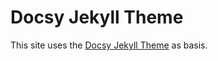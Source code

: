 # Docsy Jekyll Theme

This site uses the [Docsy Jekyll Theme](https://github.com/vsoch/docsy-jekyll/commit/76469fb245d0bd1798ccffd6d6f203cb8a873165) as basis.

